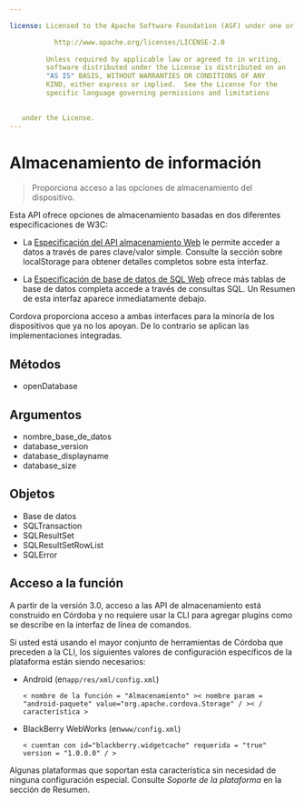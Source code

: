 ```yaml
---

license: Licensed to the Apache Software Foundation (ASF) under one or more contributor license agreements. See the NOTICE file distributed with this work for additional information regarding copyright ownership. The ASF licenses this file to you under the Apache License, Version 2.0 (the "License"); you may not use this file except in compliance with the License. You may obtain a copy of the License at

           http://www.apache.org/licenses/LICENSE-2.0
    
         Unless required by applicable law or agreed to in writing,
         software distributed under the License is distributed on an
         "AS IS" BASIS, WITHOUT WARRANTIES OR CONDITIONS OF ANY
         KIND, either express or implied.  See the License for the
         specific language governing permissions and limitations
    

   under the License.
---
```


# Almacenamiento de información

> Proporciona acceso a las opciones de almacenamiento del dispositivo.

Esta API ofrece opciones de almacenamiento basadas en dos diferentes especificaciones de W3C:

*   La [Especificación del API almacenamiento Web][1] le permite acceder a datos a través de pares clave/valor simple. Consulte la sección sobre localStorage para obtener detalles completos sobre esta interfaz.

*   La [Especificación de base de datos de SQL Web][2] ofrece más tablas de base de datos completa accede a través de consultas SQL. Un Resumen de esta interfaz aparece inmediatamente debajo.

 [1]: http://dev.w3.org/html5/webstorage/
 [2]: http://dev.w3.org/html5/webdatabase/

Cordova proporciona acceso a ambas interfaces para la minoría de los dispositivos que ya no los apoyan. De lo contrario se aplican las implementaciones integradas.

## Métodos

*   openDatabase

## Argumentos

*   nombre\_base\_de_datos
*   database_version
*   database_displayname
*   database_size

## Objetos

*   Base de datos
*   SQLTransaction
*   SQLResultSet
*   SQLResultSetRowList
*   SQLError

## Acceso a la función

A partir de la versión 3.0, acceso a las API de almacenamiento está construido en Córdoba y no requiere usar la CLI para agregar plugins como se describe en la interfaz de línea de comandos.

Si usted está usando el mayor conjunto de herramientas de Córdoba que preceden a la CLI, los siguientes valores de configuración específicos de la plataforma están siendo necesarios:

*   Android (en`app/res/xml/config.xml`)
    
        < nombre de la función = "Almacenamiento" >< nombre param = "android-paquete" value="org.apache.cordova.Storage" / >< / característica >
        

*   BlackBerry WebWorks (en`www/config.xml`)
    
        < cuentan con id="blackberry.widgetcache" requerida = "true" version = "1.0.0.0" / >
        

Algunas plataformas que soportan esta característica sin necesidad de ninguna configuración especial. Consulte *Soporte de la plataforma* en la sección de Resumen.